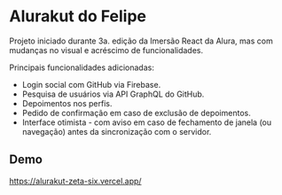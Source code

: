 # Alurakut do Felipe
Projeto iniciado durante 3a. edição da Imersão React da Alura, mas com mudanças no visual e acréscimo de funcionalidades.

Principais funcionalidades adicionadas:
 - Login social com GitHub via Firebase.
 - Pesquisa de usuários via API GraphQL do GitHub.
 - Depoimentos nos perfis.
 - Pedido de confirmação em caso de exclusão de depoimentos.
 - Interface otimista - com aviso em caso de fechamento de janela (ou navegação) antes da sincronização com o servidor.

## Demo
https://alurakut-zeta-six.vercel.app/
